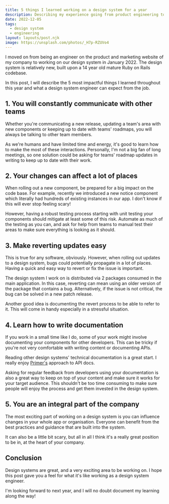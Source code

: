 ```yaml
---
title: 5 things I learned working on a design system for a year
description: Describing my experience going from product engineering to working on a design system
date: 2022-12-05
tags:
  - design system
  - engineering
layout: layouts/post.njk
image: https://unsplash.com/photos/_H7p-RZUVo4
---
```


I moved on from being an engineer on the product and marketing website of my company to working on our design system in January 2022. The design system is relatively new, built upon a 14 year old mature Ruby on Rails codebase.

In this post, I will describe the 5 most impactful things I learned throughout this year and what a design system engineer can expect from the job.

## 1. You will constantly communicate with other teams

Whether you're communicating a new release, updating a team's area with new components or keeping up to date with teams' roadmaps, you will always be talking to other team members.

As we're humans and have limited time and energy, it's good to learn how to make the most of these interactions. Personally, I'm not a big fan of long meetings, so one solution could be asking for teams' roadmap updates in writing to keep up to date with their work.

## 2. Your changes can affect a lot of places

When rolling out a new component, be prepared for a big impact on the code base. For example, recently we introduced a new notice component which literally had hundreds of existing instances in our app. I don't know if this will ever stop feeling scary!

However, having a robust testing process starting with unit testing your components should mitigate at least some of this risk. Automate as much of the testing as you can, and ask for help from teams to manual test their areas to make sure everything is looking as it should.

## 3. Make reverting updates easy

This is true for any software, obviously. However, when rolling out updates to a design system, bugs could potentially propagate in a lot of places. Having a quick and easy way to revert or fix the issue is important. 

The design system I work on is distributed via 2 packages consumed in the main application. In this case, reverting can mean using an older version of the package that contains a bug. Alternatively, if the issue is not critical, the bug can be solved in a new patch release.

Another good idea is documenting the revert process to be able to refer to it. This will come in handy especially in a stressful situation.

## 4. Learn how to write documentation

If you work in a small time like I do, some of your work might involve documenting your components for other developers. This can be tricky if you're not very comfortable with writing content or documenting APIs.

Reading other design systems' technical documentation is a great start. I really enjoy [Primer's](https://primer.style/view-components/) approach to API docs.

Asking for regular feedback from developers using your documentation is also a great way to keep on top of your content and make sure it works for your target audience. This shouldn't be too time consuming to make sure people will enjoy the process and get them invested in the design system.

## 5. You are an integral part of the company

The most exciting part of working on a design system is you can influence changes in your whole app or organisation. Everyone can benefit from the best practices and guidance that are built into the system.

It can also be a little bit scary, but all in all I think it's a really great position to be in, at the heart of your company.

## Conclusion

Design systems are great, and a very exciting area to be working on. I hope this post gave you a feel for what it's like working as a design system engineer.

I'm looking forward to next year, and I will no doubt document my learning along the way!